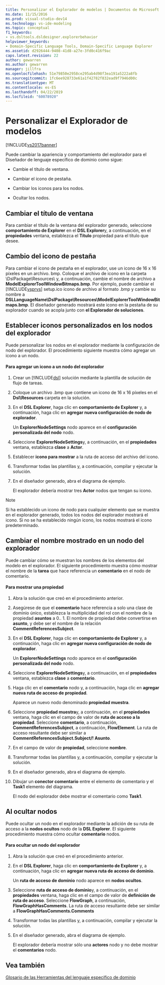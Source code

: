 ```yaml
---
title: Personalizar el Explorador de modelos | Documentos de Microsoft
ms.date: 11/15/2016
ms.prod: visual-studio-dev14
ms.technology: vs-ide-modeling
ms.topic: conceptual
f1_keywords:
- vs.dsltools.dsldesigner.explorerbehavior
helpviewer_keywords:
- Domain-Specific Language Tools, Domain-Specific Language Explorer
ms.assetid: d2926444-9408-41d8-a27e-3fd0c416f9ac
caps.latest.revision: 22
author: gewarren
ms.author: gewarren
manager: jillfra
ms.openlocfilehash: 51e79850e2958ce295ab4d98f3ea191a5222a8fb
ms.sourcegitcommit: 1fc6ee928733e61a1f42782f832ead9f7946d00c
ms.translationtype: MT
ms.contentlocale: es-ES
ms.lasthandoff: 04/22/2019
ms.locfileid: "60078920"
---
```

# <a name="customizing-the-model-explorer"></a>Personalizar el Explorador de modelos
[!INCLUDE[vs2017banner](../includes/vs2017banner.md)]

Puede cambiar la apariencia y comportamiento del explorador para el Diseñador de lenguaje específico de dominio como sigue:  
  
- Cambie el título de ventana.  
  
- Cambiar el icono de pestaña.  
  
- Cambiar los iconos para los nodos.  
  
- Ocultar los nodos.  
  
## <a name="changing-the-window-title"></a>Cambiar el título de ventana  
 Para cambiar el título de la ventana del explorador generado, seleccione **comportamiento de Explorer** en el **DSL Explorer**y, a continuación, en el **propiedades** ventana, establezca el  **Título** propiedad para el título que desee.  
  
## <a name="changing-the-tab-icon"></a>Cambio del icono de pestaña  
 Para cambiar el icono de pestaña en el explorador, use un icono de 16 x 16 píxeles en un archivo. bmp. Coloque el archivo de icono en la carpeta \DslPackage\Resources\ y, a continuación, cambie el nombre de archivo a **ModelExplorerToolWindowBitmaps.bmp**. Por ejemplo, puede cambiar el [!INCLUDE[vsprvs](../includes/vsprvs-md.md)] setup.ico icono de archivo al formato .bmp y cambie su nombre a **DSLLanguageName\DslPackage\Resources\ModelExplorerToolWindowBitmaps.bmp**. El diseñador generado mostrará este icono en la pestaña de su explorador cuando se acopla junto con **el Explorador de soluciones**.  
  
## <a name="setting-custom-icons-on-explorer-nodes"></a>Establecer iconos personalizados en los nodos del explorador  
 Puede personalizar los nodos en el explorador mediante la configuración de nodo del explorador. El procedimiento siguiente muestra cómo agregar un icono a un nodo.  
  
#### <a name="to-add-an-icon-to-an-explorer-node"></a>Para agregar un icono a un nodo del explorador  
  
1. Crear un [!INCLUDE[dsl](../includes/dsl-md.md)] solución mediante la plantilla de solución de flujo de tareas.  
  
2. Coloque un archivo .bmp que contiene un icono de 16 x 16 píxeles en el **Dsl\Resources** carpeta en la solución.  
  
3. En el **DSL Explorer**, haga clic en **comportamiento de Explorer** y, a continuación, haga clic en **agregar nueva configuración de nodo de explorador**.  
  
     Un **ExplorerNodeSettings** nodo aparece en el **configuración personalizada del nodo** nodo.  
  
4. Seleccione **ExplorerNodeSettings**y, a continuación, en el **propiedades** ventana, establezca **clase** a **Actor**.  
  
5. Establecer **icono para mostrar** a la ruta de acceso del archivo del icono.  
  
6. Transformar todas las plantillas y, a continuación, compilar y ejecutar la solución.  
  
7. En el diseñador generado, abra el diagrama de ejemplo.  
  
     El explorador debería mostrar tres **Actor** nodos que tengan su icono.  
  
> [!NOTE]
>  Si ha establecido un icono de nodo para cualquier elemento que se muestra en el explorador generado, todos los nodos del explorador mostrará el icono. Si no se ha establecido ningún icono, los nodos mostrará el icono predeterminado.  
  
## <a name="changing-the-name-displayed-on-an-explorer-node"></a>Cambiar el nombre mostrado en un nodo del explorador  
 Puede cambiar cómo se muestran los nombres de los elementos del modelo en el explorador. El siguiente procedimiento muestra cómo mostrar el nombre de la **tarea** que hace referencia un **comentario** en el nodo de comentario.  
  
#### <a name="to-display-a-property"></a>Para mostrar una propiedad  
  
1. Abra la solución que creó en el procedimiento anterior.  
  
2. Asegúrese de que el **comentario** hace referencia a solo una clase de dominio único, establezca la multiplicidad del rol con el nombre de la propiedad **asuntos** a 0.. 1. El nombre de propiedad debe convertirse en **asunto**, y debe ser el nombre de la relación **CommentReferencesSubject**.  
  
3. En el **DSL Explorer**, haga clic en **comportamiento de Explorer** y, a continuación, haga clic en **agregar nueva configuración de nodo de explorador**.  
  
     Un **ExplorerNodeSettings** nodo aparece en el **configuración personalizada del nodo** nodo.  
  
4. Seleccione **ExplorerNodeSettings**y, a continuación, en el **propiedades** ventana, establezca **clase** a **comentario**.  
  
5. Haga clic en el **comentario** nodo y, a continuación, haga clic en **agregar nueva ruta de acceso de propiedad**.  
  
     Aparece un nuevo nodo denominado **propiedad muestra**.  
  
6. Seleccione **propiedad muestra**y, a continuación, en el **propiedades** ventana, haga clic en el campo de valor de **ruta de acceso a la propiedad**. Seleccione **comentario**, a continuación, **CommentReferencesSubject**, a continuación, **FlowElement**. La ruta de acceso resultante debe ser similar a **CommentReferencesSubject.Subject/! Asunto**.  
  
7. En el campo de valor de **propiedad**, seleccione **nombre**.  
  
8. Transformar todas las plantillas y, a continuación, compilar y ejecutar la solución.  
  
9. En el diseñador generado, abra el diagrama de ejemplo.  
  
10. Dibujar un **conector comentario** entre el elemento de comentario y el **Task1** elemento del diagrama.  
  
     El nodo del explorador debe mostrar el comentario como **Task1**.  
  
## <a name="hiding-nodes"></a>Al ocultar nodos  
 Puede ocultar un nodo en el explorador mediante la adición de su ruta de acceso a la **nodos ocultos** nodo de la **DSL Explorer**. El siguiente procedimiento muestra cómo ocultar **comentario** nodos.  
  
#### <a name="to-hide-an-explorer-node"></a>Para ocultar un nodo del explorador  
  
1. Abra la solución que creó en el procedimiento anterior.  
  
2. En el **DSL Explorer**, haga clic en **comportamiento de Explorer** y, a continuación, haga clic en **agregar nueva ruta de acceso de dominio**.  
  
     Un **ruta de acceso de dominio** nodo aparece en **nodos ocultos**.  
  
3. Seleccione **ruta de acceso de dominio**y, a continuación, en el **propiedades** ventana, haga clic en el campo de valor de **definición de ruta de acceso**. Seleccione **FlowGraph**, a continuación, **FlowGraphHasComments**. La ruta de acceso resultante debe ser similar a **FlowGraphHasComments.Comments**  
  
4. Transformar todas las plantillas y, a continuación, compilar y ejecutar la solución.  
  
5. En el diseñador generado, abra el diagrama de ejemplo.  
  
     El explorador debería mostrar sólo una **actores** nodo y no debe mostrar el **comentarios** nodo.  
  
## <a name="see-also"></a>Vea también  
 [Glosario de las Herramientas del lenguaje específico de dominio](http://msdn.microsoft.com/ca5e84cb-a315-465c-be24-76aa3df276aa)
